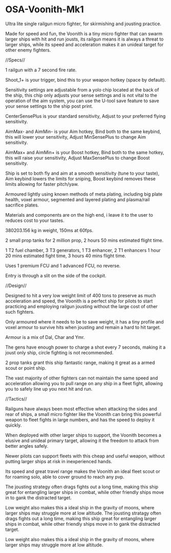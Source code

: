 # OSA-Voonith-Mk1
Ultra lite single railgun micro fighter, for skirmishing and jousting practice.

Made for speed and fun, the Voonith is a tiny micro fighter that can swarm larger ships with hit and run jousts, its railgun means it is always a threat to larger ships, while its speed and acceleration makes it an unideal target for other enemy fighters.

//Specs//

1 railgun with a 7 second fire rate.

Shoot_1+ is your trigger, bind this to your weapon hotkey (space by default).

Sensitivity settings are adjustable from a yolo chip located at the back of the ship, this chip only adjusts your sense settings and is not vital to the operation of the aim system, you can use the U-tool save feature to save your sense settings to the ship post print.

CenterSensePlus is your standard sensitivity, Adjust to your preferred flying sensitivity.

AimMax- and AimMin- is your Aim hotkey, Bind both to the same keybind, this will lower your sensitivity, Adjust MinSensePlus to change Aim sensitivity.

AimMax+ and AimMin+ is your Boost hotkey, Bind both to the same hotkey, this will raise your sensitivity, Adjust MaxSensePlus to change Boost sensitivity.

Ship is set to both fly and aim at a smooth sensitivity (tune to your taste), Aim keybind lowers the limits for sniping, Boost keybind removes these limits allowing for faster pitch/yaw.

Armoured lightly using known methods of meta plating, including big plate health, voxel armour, segmented and layered plating and plasma/rail sacrifice plates.

Materials and components are on the high end, i leave it to the user to reduces cost to your tastes.

380203.156 kg in weight, 150ms at 60fps.

2 small prop tanks for 2 million prop, 2 hours 50 mins estimated flight time.

1 T2 fuel chamber, 3 T3 generators, 1 T3 enhancer, 2 T1 enhancers 1 hour 20 mins estimated fight time, 3 hours 40 mins flight time.

Uses 1 premium FCU and 1 advanced FCU, no reverse.

Entry is through a slit on the side of the cockpit.

//Design//

Designed to hit a very low weight limit of 400 tons to preserve as much acceleration and speed, the Voonith is a perfect ship for pilots to start practicing and employing railgun jousting without the large cost of other such fighters.

Only armoured where it needs to be to save weight, it has a tiny profile and voxel armour to survive hits when jousting and remain a hard to hit target.

Armour is a mix of Dal, Char and Ymr.

The gens have enough power to charge a shot every 7 seconds, making it a joust only ship, circle fighting is not recommended.

2 prop tanks grant this ship fantastic range, making it great as a armed scout or point ship.

The vast majority of other fighters can not maintain the same speed and acceleration allowing you to pull range on any ship in a fleet fight, allowing you to safely line up you next hit and run.


//Tactics//

Railguns have always been most effective when attacking the sides and rear of ships, a small micro fighter like the Voonith can bring this powerful weapon to fleet fights in large numbers, and has the speed to deploy it quickly.

When deployed with other larger ships to support, the Voonith becomes a elusive and unideal primary target, allowing it the freedom to attack from better angles safely.

Newer pilots can support fleets with this cheap and useful weapon, without putting larger ships at risk in inexperienced hands.

Its speed and great travel range makes the Voonith an ideal fleet scout or for roaming solo, able to cover ground to reach any pvp.

The jousting strategy often drags fights out a long time, making this ship great for entangling larger ships in combat, while other friendly ships move in to gank the distracted target.

Low weight also makes this a ideal ship in the gravity of moons, where larger ships may struggle more at low altitude.
The jousting stratagy often drags fights out a long time, making this ship great for entangling larger ships in combat, while other friendly ships move in to gank the distracted target.

Low weight also makes this a ideal ship in the gravity of moons, where larger ships may struggle more at low altitude.
